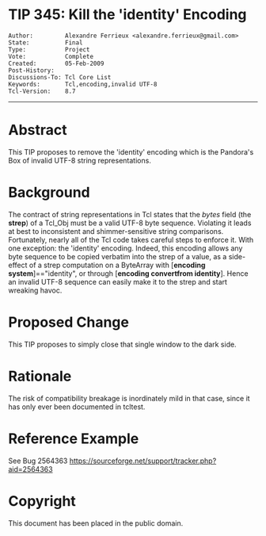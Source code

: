 # TIP 345: Kill the 'identity' Encoding
	Author:         Alexandre Ferrieux <alexandre.ferrieux@gmail.com>
	State:          Final
	Type:           Project
	Vote:           Complete
	Created:        05-Feb-2009
	Post-History:
	Discussions-To: Tcl Core List
	Keywords:       Tcl,encoding,invalid UTF-8
	Tcl-Version:    8.7
-----

# Abstract

This TIP proposes to remove the 'identity' encoding which is the Pandora's Box
of invalid UTF-8 string representations.

# Background

The contract of string representations in Tcl states that the _bytes_ field
\(the **strep**\) of a Tcl\_Obj must be a valid UTF-8 byte sequence. Violating
it leads at best to inconsistent and shimmer-sensitive string comparisons.
Fortunately, nearly all of the Tcl code takes careful steps to enforce it.
With one exception: the 'identity' encoding. Indeed, this encoding allows any
byte sequence to be copied verbatim into the strep of a value, as a
side-effect of a strep computation on a ByteArray with [**encoding
system**]=="identity", or through [**encoding convertfrom identity**].
Hence an invalid UTF-8 sequence can easily make it to the strep and start
wreaking havoc.

# Proposed Change

This TIP proposes to simply close that single window to the dark side.

# Rationale

The risk of compatibility breakage is inordinately mild in that case, since it
has only ever been documented in tcltest.

# Reference Example

See Bug 2564363 <https://sourceforge.net/support/tracker.php?aid=2564363>

# Copyright

This document has been placed in the public domain.

